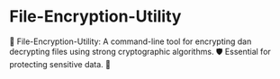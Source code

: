 # File-Encryption-Utility
🔐 File-Encryption-Utility: A command-line tool for encrypting dan decrypting files using strong cryptographic algorithms. 🛡️ Essential for protecting sensitive data. 🔑
